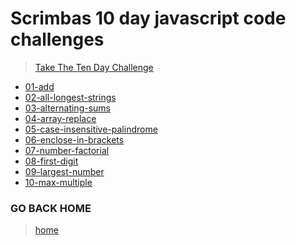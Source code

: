 # Scrimbas 10 day javascript code challenges

> [Take The Ten Day Challenge](https://jschallenge2.scrimba.com/)

- [01-add](./01-add/readme.md)
- [02-all-longest-strings](./02-all-longest-strings/readme.md)
- [03-alternating-sums](./03-alternating-sums/readme.md)
- [04-array-replace](./04-array-replace/readme.md)
- [05-case-insensitive-palindrome](./05-case-insensitive-palindrome/readme.md)
- [06-enclose-in-brackets](./06-enclose-in-brackets/readme.md)
- [07-number-factorial](./07-number-factorial/readme.md)
- [08-first-digit](./08-first-digit/readme.md)
- [09-largest-number](./09-largest-number/readme.md)
- [10-max-multiple](./10-max-multiple/readme.md)

### GO BACK HOME
> [home](../../readme.md)